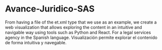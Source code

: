 # Avance-Juridico-SAS
 From having a file of the et.xml type that we use as an example, we create a web visualization that allows exploring the content in an intuitive and navigable way using tools such as Python and React. For a legal services agency in the Spanish language.
 Visualización permite explorar el contenido de forma intuitiva y navegable.

